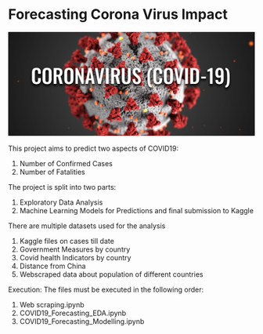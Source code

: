 # Forecasting Corona Virus Impact

![COVID19](COVIDimage.jpg)

This project aims to predict two aspects of COVID19:

1. Number of Confirmed Cases
2. Number of Fatalities

The project is split into two parts:
1. Exploratory Data Analysis
2. Machine Learning Models for Predictions and final submission to Kaggle

There are multiple datasets used for the analysis
1. Kaggle files on cases till date
2. Government Measures by country
3. Covid health Indicators by country
4. Distance from China
5. Webscraped data about population of different countries

Execution:
The files must be executed in the following order:
1. Web scraping.ipynb
2. COVID19_Forecasting_EDA.ipynb
3. COVID19_Forecasting_Modelling.ipynb
